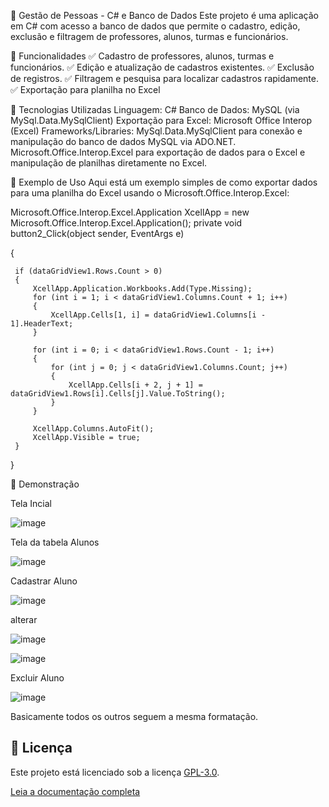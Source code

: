 📌 Gestão de Pessoas - C# e Banco de Dados
Este projeto é uma aplicação em C# com acesso a banco de dados que permite o cadastro, edição, exclusão e filtragem de professores, alunos, turmas e funcionários.

🚀 Funcionalidades
✅ Cadastro de professores, alunos, turmas e funcionários.
✅ Edição e atualização de cadastros existentes.
✅ Exclusão de registros.
✅ Filtragem e pesquisa para localizar cadastros rapidamente.
✅ Exportação para planilha no Excel


📂 Tecnologias Utilizadas
Linguagem: C#
Banco de Dados: MySQL (via MySql.Data.MySqlClient)
Exportação para Excel: Microsoft Office Interop (Excel)
Frameworks/Libraries:
MySql.Data.MySqlClient para conexão e manipulação do banco de dados MySQL via ADO.NET.
Microsoft.Office.Interop.Excel para exportação de dados para o Excel e manipulação de planilhas diretamente no Excel.

📄 Exemplo de Uso
Aqui está um exemplo simples de como exportar dados para uma planilha do Excel usando o Microsoft.Office.Interop.Excel:

 Microsoft.Office.Interop.Excel.Application XcellApp = new Microsoft.Office.Interop.Excel.Application();
 private void button2_Click(object sender, EventArgs e)

 {
 
     if (dataGridView1.Rows.Count > 0)
     {
         XcellApp.Application.Workbooks.Add(Type.Missing);
         for (int i = 1; i < dataGridView1.Columns.Count + 1; i++)
         {
             XcellApp.Cells[1, i] = dataGridView1.Columns[i - 1].HeaderText;
         }

         for (int i = 0; i < dataGridView1.Rows.Count - 1; i++)
         {
             for (int j = 0; j < dataGridView1.Columns.Count; j++)
             {
                 XcellApp.Cells[i + 2, j + 1] = dataGridView1.Rows[i].Cells[j].Value.ToString();
             }
         }

         XcellApp.Columns.AutoFit();
         XcellApp.Visible = true;
     }
 }


📸 Demonstração


Tela Incial

![image](https://github.com/user-attachments/assets/4b6fd99e-829d-4e52-a885-d9c8b74745a1)





Tela da tabela Alunos

![image](https://github.com/user-attachments/assets/f8b4c043-8212-45c5-b85c-f99a084cdb0e)

Cadastrar Aluno

![image](https://github.com/user-attachments/assets/f80efe79-58fa-4ddd-8fbc-21e55ffbff63)


alterar

![image](https://github.com/user-attachments/assets/c35e419f-86b3-4ab7-933f-41c02c885cb5)

![image](https://github.com/user-attachments/assets/82b58429-cd07-48b1-bf23-66c56c1974d2)


Excluir Aluno

![image](https://github.com/user-attachments/assets/770be165-5df6-4af7-b63c-0deb84ef6874)


Basicamente todos os outros seguem a mesma formatação.

## 📜 Licença

Este projeto está licenciado sob a licença [GPL-3.0](https://www.gnu.org/licenses/gpl-3.0).

[Leia a documentação completa](./LICENSE.PPTX)






 



